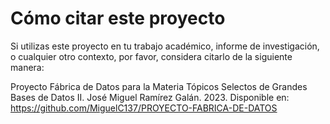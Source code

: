 # Cómo citar este proyecto

Si utilizas este proyecto en tu trabajo académico, informe de investigación, o cualquier otro contexto, por favor, considera citarlo de la siguiente manera:

Proyecto Fábrica de Datos para la Materia Tópicos Selectos de Grandes Bases de Datos II.
José Miguel Ramírez Galán. 2023.
Disponible en: https://github.com/MiguelC137/PROYECTO-FABRICA-DE-DATOS

